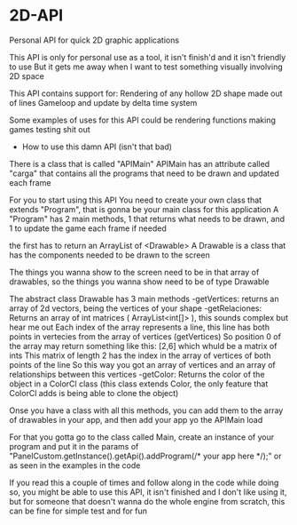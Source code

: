 # 2D-API
Personal API for quick 2D graphic applications

This API is only for personal use as a tool, it isn't finish'd and it isn't friendly to use
But it gets me away when I want to test something visually involving 2D space

This API contains support for:
Rendering of any hollow 2D shape made out of lines
Gameloop and update by delta time system

Some examples of uses for this API could be
rendering functions
making games
testing shit out

- How to use this damn API (isn't that bad)

There is a class that is called "APIMain"
APIMain has an attribute called "carga" that contains all the programs that need to be drawn and updated each frame

For you to start using this API
You need to create your own class that extends "Program", that is gonna be your main class for this application
A "Program" has 2 main methods, 1 that returns what needs to be drawn, and 1 to update the game each frame if needed

the first has to return an ArrayList of <Drawable&gt;
A Drawable is a class that has the components needed to be drawn to the screen

The things you wanna show to the screen need to be in that array of drawables, so the things you wanna show need to be of type Drawable

The abstract class Drawable has 3 main methods
-getVertices: returns an array of 2d vectors, being the vertices of your shape
-getRelaciones: Returns an array of int matrices ( ArrayList<int[]&gt; ), this sounds complex but hear me out
                Each index of the array represents a line, this line has both points in vertecies from the array of vertices (getVertices)
                So position 0 of the array may return something like this: [2,6] which whuld be a matrix of ints
                This matrix of length 2 has the index in the array of vertices of both points of the line
                So this way you got an array of vertices and an array of relationships between this vertices
-getColor: Returns the color of the object in a ColorCl class (this class extends Color, the only feature that ColorCl adds is being able to clone the object)

Onse you have a class with all this methods, you can add them to the array of drawables in your app, and then add your app yo the APIMain load

For that you gotta go to the class called Main, create an instance of your program and put it in the params of "PanelCustom.getInstance().getApi().addProgram(/* your app here */);"
or as seen in the examples in the code

If you read this a couple of times and follow along in the code while doing so, you might be able to use this API, it isn't finished and I don't like using it, but for someone that doesn't wanna do the whole engine from scratch, this can be fine for simple test and for fun
